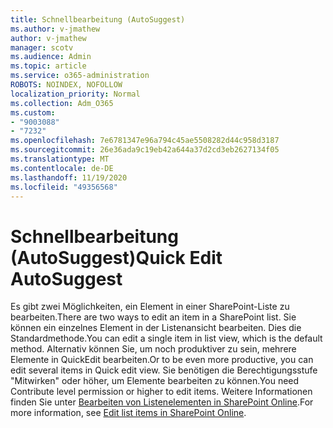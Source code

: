 ```yaml
---
title: Schnellbearbeitung (AutoSuggest)
ms.author: v-jmathew
author: v-jmathew
manager: scotv
ms.audience: Admin
ms.topic: article
ms.service: o365-administration
ROBOTS: NOINDEX, NOFOLLOW
localization_priority: Normal
ms.collection: Adm_O365
ms.custom:
- "9003088"
- "7232"
ms.openlocfilehash: 7e6781347e96a794c45ae5508282d44c958d3187
ms.sourcegitcommit: 26e36ada9c19eb42a644a37d2cd3eb2627134f05
ms.translationtype: MT
ms.contentlocale: de-DE
ms.lasthandoff: 11/19/2020
ms.locfileid: "49356568"
---
```

# <a name="quick-edit-autosuggest"></a><span data-ttu-id="a3382-102">Schnellbearbeitung (AutoSuggest)</span><span class="sxs-lookup"><span data-stu-id="a3382-102">Quick Edit AutoSuggest</span></span>

<span data-ttu-id="a3382-103">Es gibt zwei Möglichkeiten, ein Element in einer SharePoint-Liste zu bearbeiten.</span><span class="sxs-lookup"><span data-stu-id="a3382-103">There are two ways to edit an item in a SharePoint list.</span></span> <span data-ttu-id="a3382-104">Sie können ein einzelnes Element in der Listenansicht bearbeiten. Dies die Standardmethode.</span><span class="sxs-lookup"><span data-stu-id="a3382-104">You can edit a single item in list view, which is the default method.</span></span> <span data-ttu-id="a3382-105">Alternativ können Sie, um noch produktiver zu sein, mehrere Elemente in QuickEdit bearbeiten.</span><span class="sxs-lookup"><span data-stu-id="a3382-105">Or to be even more productive, you can edit several items in Quick edit view.</span></span> <span data-ttu-id="a3382-106">Sie benötigen die Berechtigungsstufe "Mitwirken" oder höher, um Elemente bearbeiten zu können.</span><span class="sxs-lookup"><span data-stu-id="a3382-106">You need Contribute level permission or higher to edit items.</span></span> <span data-ttu-id="a3382-107">Weitere Informationen finden Sie unter [Bearbeiten von Listenelementen in SharePoint Online](https://support.microsoft.com/office/dac1a1c3-a80b-4082-ba57-715cf613d0f7).</span><span class="sxs-lookup"><span data-stu-id="a3382-107">For more information, see [Edit list items in SharePoint Online](https://support.microsoft.com/office/dac1a1c3-a80b-4082-ba57-715cf613d0f7).</span></span>
